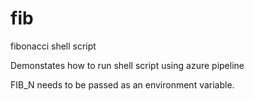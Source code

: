 # fib
fibonacci shell script

Demonstates how to run shell script using azure pipeline

FIB_N needs to be passed as an environment variable.
